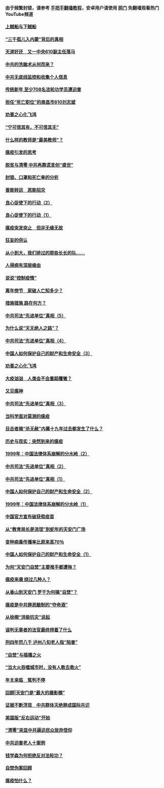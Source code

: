 #### 由于频繁封锁，请参考 [手把手翻墙教程](https://github.com/gfw-breaker/guides/wiki/)，安卓用户请使用 [网门](https://github.com/gfw-breaker/nogfw/blob/master/dl.md?t=03200400) 免翻墙观看热门YouTube频道 

#### [上贼船与下贼船](../pages/19/422276.md?t=03200400) 

#### [“三千孤儿入内蒙”背后的真相](../pages/19/422229.md?t=03200400) 

#### [天道好还　又一中央610副主任落马](../pages/19/422155.md?t=03200400) 

#### [中共的洗脑术从何而来？](../pages/19/422154.md?t=03200400) 

#### [中共无底线监控和收集个人信息](../pages/19/422039.md?t=03200400) 

#### [传统新年 至少708名法轮功学员遭迫害](../pages/19/421946.md?t=03200400) 

#### [担任“死亡职位”的南昌市610刘志斌](../pages/19/421957.md?t=03200400) 

#### [劝善之心化飞鸿](../pages/19/421164.md?t=03200400) 

#### [“宁可信其有，不可信其无”](../pages/19/421691.md?t=03200400) 

#### [什么样的教师是“最美教师”？](../pages/19/421755.md?t=03200400) 

#### [瘟疫引发的思考](../pages/19/421594.md?t=03200400) 

#### [脱贫与清零 中共再靠谎言创“盛世”](../pages/19/421590.md?t=03200400) 

#### [封锁、口罩和死亡率的分析](../pages/19/421495.md?t=03200400) 

#### [善能转运　恶能招灾](../pages/19/421334.md?t=03200400) 

#### [良心促使下的行动（2）](../pages/19/421361.md?t=03200400) 

#### [良心促使下的行动（1）](../pages/19/421302.md?t=03200400) 

#### [瘟疫突发突止　但非无缘无故](../pages/19/421281.md?t=03200400) 

#### [狂妄的供认](../pages/19/421199.md?t=03200400) 

#### [从小到大，我们排过的那些长长的队……](../pages/19/421243.md?t=03200400) 

#### [人得病有深层缘由](../pages/19/420864.md?t=03200400) 

#### [说说“控制疫情”](../pages/19/420831.md?t=03200400) 

#### [离年傍节　家破人亡知多少？](../pages/19/420563.md?t=03200400) 

#### [措施错施  路在何方？](../pages/19/420076.md?t=03200400) 

#### [中共司法“先进单位”真相（5）](../pages/19/419453.md?t=03200400) 

#### [为什么说“天无绝人之路”？](../pages/19/419618.md?t=03200400) 

#### [中共司法“先进单位”真相（4）](../pages/19/419452.md?t=03200400) 

#### [中国人如何保护自己的财产和生命安全（3）](../pages/19/419405.md?t=03200400) 

#### [劝善之心化飞鸿](../pages/19/418758.md?t=03200400) 

#### [大疫汹汹　人类会不会重蹈覆辙？](../pages/19/419691.md?t=03200400) 

#### [又见瘟神](../pages/19/419225.md?t=03200400) 

#### [中共司法“先进单位”真相（3）](../pages/19/419451.md?t=03200400) 

#### [当科学面对莫测的瘟疫](../pages/19/419625.md?t=03200400) 

#### [目击者揭“杀无赦”内幕十九年过去都发生了什么？](../pages/19/419617.md?t=03200400) 

#### [历史与现实：突然到来的瘟疫](../pages/19/419619.md?t=03200400) 

#### [1999年：中国法律体系崩解的分水岭（2）](../pages/19/419455.md?t=03200400) 

#### [中共司法“先进单位”真相（2）](../pages/19/419450.md?t=03200400) 

#### [中共司法“先进单位”真相（1）](../pages/19/419449.md?t=03200400) 

#### [中国人如何保护自己的财产和生命安全（2）](../pages/19/419404.md?t=03200400) 

#### [1999年：中国法律体系崩解的分水岭（1）](../pages/19/419454.md?t=03200400) 

#### [中国官方宣布破获假疫苗](../pages/19/419504.md?t=03200400) 

#### [从“教育局长是流氓”到蛇年的天安门广场](../pages/19/419470.md?t=03200400) 

#### [变种病毒传播率比原来高70％](../pages/19/419456.md?t=03200400) 

#### [中国人如何保护自己的财产和生命安全（1）](../pages/19/419403.md?t=03200400) 

#### [为何“天安门自焚”主要推手都遭殃？](../pages/19/419348.md?t=03200400) 

#### [瘟疫来袭 绕过几种人？](../pages/19/419349.md?t=03200400) 

#### [从香山到天安门 罗干为何搞“自焚”？](../pages/19/419270.md?t=03200400) 

#### [瘟疫是中共罪恶酿制的“夺命酒”](../pages/19/419223.md?t=03200400) 

#### [从徐栩“消极抗灾”说起](../pages/19/419224.md?t=03200400) 

#### [诬判无辜者的法官最终捞着了什么](../pages/19/419268.md?t=03200400) 

#### [刑四年罚八千 泸州八旬老人指“陷害”](../pages/19/419232.md?t=03200400) 

#### [“自焚”与插播之火](../pages/19/419226.md?t=03200400) 

#### [“当大火吞噬城市时，没有人敢去救火”](../pages/19/419077.md?t=03200400) 

#### [年关来临　冤判不停](../pages/19/419093.md?t=03200400) 

#### [回顾|天安门是“最大的摄影棚”](../pages/19/380866.md?t=03200400) 

#### [证据不断浮现　中共群体灭绝罪成国际共识](../pages/19/419031.md?t=03200400) 

#### [美国版“反右运动”开始](../pages/19/419030.md?t=03200400) 

#### [“清零”突显中共逼迫民众放弃信仰](../pages/19/418995.md?t=03200400) 

#### [中共迫害老人十案例](../pages/19/418831.md?t=03200400) 

#### [钱学森为何拒绝反对法轮功？](../pages/19/418905.md?t=03200400) 

#### [自焚伪案回顾](../pages/19/418799.md?t=03200400) 

#### [瘟疫怕什么？](../pages/19/418800.md?t=03200400) 

